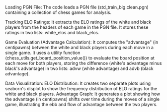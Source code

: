 Loading PGN File: The code loads a PGN file (std_train_big.clean.pgn) containing a collection of chess games for analysis.

Tracking ELO Ratings: It extracts the ELO ratings of the white and black players from the headers of each game in the PGN file.
It stores these ratings in two lists: white_elos and black_elos.

Game Evaluation (Advantage Calculation): It computes the "advantage" (in centipawns) between the white and black players during each move in a single game.
It uses a utility function (chess_utils.get_board_position_value()) to evaluate the board position at each move for both players, 
storing the difference (white's advantage minus black's advantage) in two lists: advw (white advantage) and advb (black advantage).

Data Visualization:
ELO Distribution: It creates two separate plots using seaborn's displot to show the frequency distribution of ELO ratings for the white and black players.
Advantage Graph: It generates a plot showing how the advantage (in centipawns) shifts over time during the moves of a single game, 
illustrating the ebb and flow of advantage between the two players.
